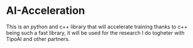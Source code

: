 # AI-Acceleration
This is an python and c++ library that will accelerate training thanks to c++ 
being such a fast library, it will be used for the research I do togheter with 
TipoAI and other partners. 
